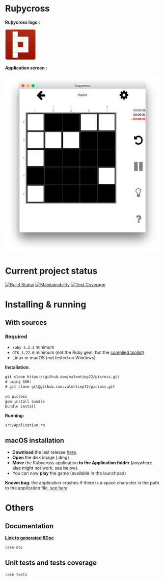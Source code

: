 # Ruþycross


**Ruþycross logo :**

<img src="logo.png" alt="Ruþycross logo" width="100px"> 

**Application screen :**

<img src="screen.png" alt="Ruþycross screen"> 


# Current project status

[![Build Status](https://travis-ci.com/valentinp72/picross.svg?token=zWdqvp6jX3Z664qx4QEk&branch=master)](https://travis-ci.com/valentinp72/picross)
[![Maintainability](https://api.codeclimate.com/v1/badges/ccc2c521ed263e2370a0/maintainability)](https://codeclimate.com/repos/5a624aeae596c21745002d54/maintainability)
[![Test Coverage](https://api.codeclimate.com/v1/badges/ccc2c521ed263e2370a0/test_coverage)](https://codeclimate.com/repos/5a624aeae596c21745002d54/test_coverage)


# Installing & running

## With sources

### Required
- `ruby 2.2.2` minimum
- `GTK 3.22.0` minimum (not the Ruby gem, but the [compiled toolkit](https://www.gtk.org/))
- Linux or macOS (not tested on Windows)

**Installation:**

```shell
git clone https://github.com/valentinp72/picross.git
# using SSH:
# git clone git@github.com:valentinp72/picross.git

cd picross
gem install bundle
bundle install
```

**Running:**

```shell
src/Application.rb
```

## macOS installation
- **Download** the last release [here](https://github.com/valentinp72/picross/releases).
- **Open** the disk image (.dmg)
- **Move** the Rubycross application **to the Application folder** (anywhere else might not work, see below). 
- You can now **play** the game (available in the launchpad)

**Known bug**: the application crashes if there is a space character in the path to the application file. [see here](https://github.com/valentinp72/picross/issues/28)


# Others

## Documentation
[**Link to generated RDoc**](https://picross.vlntn.pw/doc/)

```
rake doc
```

## Unit tests and tests coverage
```shell
rake tests
```
